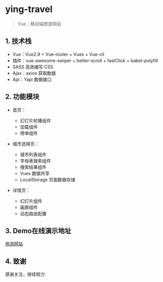 # ying-travel

> Vue：移动端旅游网站

## 1. 技术栈

- Vue：Vue2.9 + Vue-router + Vuex + Vue-cli
- 插件：vue-awesome-swiper + better-scroll + fastClick + babel-polyfill
- SASS 高效编写 CSS
- Ajax：axios 获取数据
- Api：Yapi 数据接口

## 2. 功能模块

- 首页：
  - 幻灯片轮播组件
  - 加载组件
  - 榜单组件
  
- 城市选择页：
  - 城市列表组件
  - 字母表搜索组件
  - 搜索结果组件
  - Vuex 数据共享
  - LocalStorage 页面数据存储
  
- 详情页：
  - 幻灯片组件
  - 画廊组件
  - 动态路由配置

## 3. Demo在线演示地址

[旅游网站](https://ying-king.github.io/ying-travel/dist/#/home)

## 4. 致谢

感谢关注，继续努力
